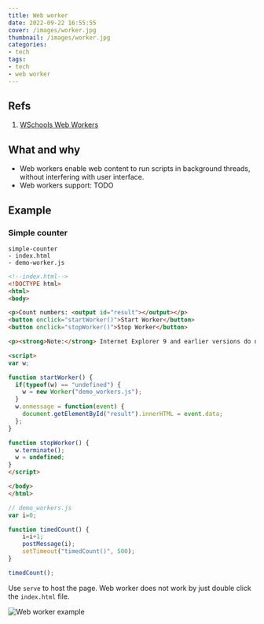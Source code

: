 ```yaml
---
title: Web worker
date: 2022-09-22 16:55:55
cover: /images/worker.jpg
thumbnail: /images/worker.jpg
categories:
- tech
tags:
- tech
- web worker
---
```

## Refs
1. [WSchools Web Workers](https://www.w3schools.com/html/html5_webworkers.asp)
<!--more-->

## What and why
- Web workers enable web content to run scripts in background threads, without interfering with user interface.
- Web workers support: TODO

## Example
### Simple counter
```
simple-counter
- index.html
- demo-worker.js
```

``` html
<!--index.html-->
<!DOCTYPE html>
<html>
<body>

<p>Count numbers: <output id="result"></output></p>
<button onclick="startWorker()">Start Worker</button> 
<button onclick="stopWorker()">Stop Worker</button>

<p><strong>Note:</strong> Internet Explorer 9 and earlier versions do not support Web Workers.</p>

<script>
var w;

function startWorker() {
  if(typeof(w) == "undefined") {
    w = new Worker("demo_workers.js");
  }
  w.onmessage = function(event) {
    document.getElementById("result").innerHTML = event.data;
  };
}

function stopWorker() { 
  w.terminate();
  w = undefined;
}
</script>

</body>
</html>

```

``` js
// demo_workers.js
var i=0;

function timedCount() {
    i=i+1;
    postMessage(i);
    setTimeout("timedCount()", 500);
}

timedCount();
```

Use `serve` to host the page. Web worker does not work by just double click the `index.html` file.

![Web worker example](/images/web_worker1.png)


